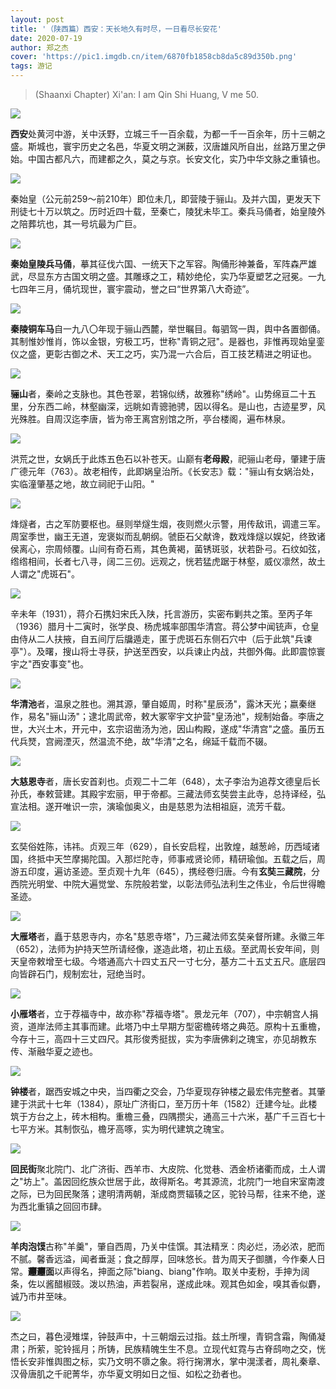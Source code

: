 ```yaml
---
layout: post
title: '（陕西篇）西安：天长地久有时尽，一日看尽长安花'
date: 2020-07-19
author: 郑之杰
cover: 'https://pic1.imgdb.cn/item/6870fb1858cb8da5c89d350b.png'
tags: 游记
---
```


> (Shaanxi Chapter) Xi'an: I am Qin Shi Huang, V me 50.

![](https://pic1.imgdb.cn/item/6870fb1858cb8da5c89d350b.png)

**西安**处黄河中游，关中沃野，立城三千一百余载，为都一千一百余年，历十三朝之盛。斯城也，寰宇历史之名邑，华夏文明之渊薮，汉唐雄风所自出，丝路万里之伊始。中国古都凡六，而建都之久，莫之与京。长安文化，实乃中华文脉之重镇也。

![](https://pic1.imgdb.cn/item/686e789058cb8da5c898ee59.png)

秦始皇（公元前259～前210年）即位未几，即营陵于骊山。及并六国，更发天下刑徒七十万以筑之。历时近四十载，至秦亡，陵犹未毕工。秦兵马俑者，始皇陵外之陪葬坑也，其一号坑最为广巨。

![](https://pic1.imgdb.cn/item/686e6e3558cb8da5c898e8fc.png)

**秦始皇陵兵马俑**，摹其征伐六国、一统天下之军容。陶俑形神兼备，军阵森严雄武，尽显东方古国文明之盛。其雕琢之工，精妙绝伦，实乃华夏塑艺之冠冕。一九七四年三月，俑坑现世，寰宇震动，誉之曰“世界第八大奇迹”。

![](https://pic1.imgdb.cn/item/686e6c1758cb8da5c898e7de.png)

**秦陵铜车马**自一九八〇年现于骊山西麓，举世瞩目。每驷驾一舆，舆中各置御俑。其制惟妙惟肖，饰以金银，穷极工巧，世称"青铜之冠"。是器也，非惟再现始皇銮仪之盛，更彰古御之术、天工之巧，实乃混一六合后，百工技艺精进之明证也。

![](https://pic1.imgdb.cn/item/686e6dec58cb8da5c898e8f4.png)

**骊山**者，秦岭之支脉也。其色苍翠，若锦似绣，故雅称"绣岭"。山势绵亘二十五里，分东西二岭，林壑幽深，远眺如青骢驰骋，因以得名。是山也，古迹星罗，风光殊胜。自周汉迄李唐，皆为帝王离宫别馆之所，亭台楼阁，遍布林泉。

![](https://pic1.imgdb.cn/item/686e743e58cb8da5c898eb80.png)

洪荒之世，女娲氏于此炼五色石以补苍天。山巅有**老母殿**，祀骊山老母，肇建于唐广德元年（763）。故老相传，此即娲皇治所。《长安志》载："骊山有女娲治处，实临潼肇基之地，故立祠祀于山阳。"

![](https://pic1.imgdb.cn/item/686e777a58cb8da5c898eda9.png)

烽燧者，古之军防要枢也。昼则举燧生烟，夜则燃火示警，用传敌讯，调遣三军。周室季世，幽王无道，宠褒姒而乱朝纲。虢臣石父献谗，数戏烽燧以娱妃，终致诸侯离心，宗周倾覆。山间有奇石焉，其色黄褐，菌锈斑驳，状若卧弓。石纹如弦，绺绺相间，长者七八寻，阔二三仞。远观之，恍若猛虎踞于林壑，威仪凛然，故土人谓之"虎斑石"。

![](https://pic1.imgdb.cn/item/686e74ec58cb8da5c898ebf2.png)

辛未年（1931），蒋介石携妇宋氏入陕，托言游历，实密布剿共之策。至丙子年（1936）腊月十二寅时，张学良、杨虎城率部围华清宫。蒋公梦中闻铳声，仓皇由侍从二人扶掖，自五间厅后牖遁走，匿于虎斑石东侧石穴中（后于此筑"兵谏亭"）。及曙，搜山将士寻获，护送至西安，以兵谏止内战，共御外侮。此即震惊寰宇之"西安事变"也。

![](https://pic1.imgdb.cn/item/686e768558cb8da5c898eccf.png)

**华清池**者，温泉之胜也。溯其源，肇自姬周，时称"星辰汤"，露沐天光；嬴秦继作，易名"骊山汤"；逮北周武帝，敕大冢宰宇文护营"皇汤池"，规制始备。李唐之世，大兴土木，开元中，玄宗诏凿汤为池，因山构殿，遂成"华清宫"之盛。虽历五代兵燹，宫阙湮灭，然温流不绝，故"华清"之名，绵延千载而不辍。

![](https://pic1.imgdb.cn/item/686e716458cb8da5c898e9bd.png)

**大慈恩寺**者，唐长安首刹也。贞观二十二年（648），太子李治为追荐文德皇后长孙氏，奉敕营建。其殿宇宏丽，甲于帝都。三藏法师玄奘尝主此寺，总持译经，弘宣法相。遂开唯识一宗，演瑜伽奥义，由是慈恩为法相祖庭，流芳千载。

![](https://pic1.imgdb.cn/item/686fb4c458cb8da5c89a9d14.png)

玄奘俗姓陈，讳祎。贞观三年（629），自长安启程，出敦煌，越葱岭，历西域诸国，终抵中天竺摩揭陀国。入那烂陀寺，师事戒贤论师，精研瑜伽。五载之后，周游五印度，遍访圣迹。至贞观十九年（645），携经卷归唐。今有**玄奘三藏院**，分西院光明堂、中院大遍觉堂、东院般若堂，以彰法师弘法利生之伟业，令后世得瞻圣迹。

![](https://pic1.imgdb.cn/item/686fb64958cb8da5c89a9e7c.png)

**大雁塔**者，矗于慈恩寺内，亦名"慈恩寺塔"，乃三藏法师玄奘亲督所建。永徽三年（652），法师为护持天竺所请经像，遂造此塔，初止五级。至武周长安年间，则天皇帝敕增至七级。今塔通高六十四丈五尺一寸七分，基方二十五丈五尺。底层四向皆辟石门，规制宏壮，冠绝当时。

![](https://pic1.imgdb.cn/item/686fb83f58cb8da5c89a9fc3.png)

**小雁塔**者，立于荐福寺中，故亦称"荐福寺塔"。景龙元年（707），中宗朝宫人捐资，道岸法师主其事而建。此塔乃中土早期方型密檐砖塔之典范。原构十五重檐，今存十三，高四十三丈四尺。其形俊秀挺拔，实为李唐佛刹之瑰宝，亦见胡教东传、渐融华夏之迹也。

![](https://pic1.imgdb.cn/item/686fb90858cb8da5c89aa01c.png)

**钟楼**者，踞西安城之中央，当四衢之交会，乃华夏现存钟楼之最宏伟完整者。其肇建于洪武十七年（1384），原址广济街口，至万历十年（1582）迁建今址。此楼筑于方台之上，砖木相构。重檐三叠，四隅攒尖，通高三十六米，基广千三百七十七平方米。其制恢弘，檐牙高啄，实为明代建筑之瑰宝。

![](https://pic1.imgdb.cn/item/686fba9d58cb8da5c89aa194.png)

**回民街**聚北院门、北广济街、西羊市、大皮院、化觉巷、洒金桥诸衢而成，土人谓之"坊上"。盖因回纥族众世居于此，故得斯名。考其源流，北院门一地自宋室南渡之际，已为回民聚落；逮明清两朝，渐成商贾辐辏之区，驼铃马帮，往来不绝，遂为西北重镇之回回市肆。

![](https://pic1.imgdb.cn/item/686fbb8658cb8da5c89aa216.png)

**羊肉泡馍**古称"羊羹"，肇自西周，乃关中佳馔。其法精烹：肉必烂，汤必浓，肥而不腻。馨香远溢，闻者垂涎；食之醇厚，回味悠长。昔为周天子御膳，今作秦人日常。**𰻞𰻞面**以声得名，抻面之际"biang、biang"作响。取关中麦粉，手抻为阔条，佐以酱醋椒豉。泼以热油，声若裂帛，遂成此味。观其色如金，嗅其香似麝，诚乃市井至味。

![](https://pic1.imgdb.cn/item/686fbc4c58cb8da5c89aa235.png)

杰之曰，暮色浸雉堞，钟鼓声中，十三朝烟云过指。兹土所埋，青铜含霜，陶俑凝肃；所萦，驼铃摇月；所铸，民族精魄生生不息。立现代虹霓与古脊鸱吻之交，恍悟长安非惟舆图之标，实乃文明不隳之象。将行掬渭水，掌中滉漾者，周礼秦章、汉骨唐肌之千祀菁华，亦华夏文明如日之恒、如松之劲者也。
